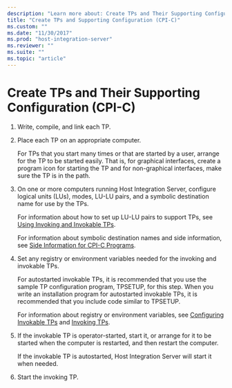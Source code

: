 ```yaml
---
description: "Learn more about: Create TPs and Their Supporting Configuration (CPI-C)"
title: "Create TPs and Supporting Configuration (CPI-C)"
ms.custom: ""
ms.date: "11/30/2017"
ms.prod: "host-integration-server"
ms.reviewer: ""
ms.suite: ""
ms.topic: "article"
---
```

# Create TPs and Their Supporting Configuration (CPI-C)
  
1.  Write, compile, and link each TP.  
  
2.  Place each TP on an appropriate computer.  
  
     For TPs that you start many times or that are started by a user, arrange for the TP to be started easily. That is, for graphical interfaces, create a program icon for starting the TP and for non-graphical interfaces, make sure the TP is in the path.  
  
3.  On one or more computers running Host Integration Server, configure logical units (LUs), modes, LU-LU pairs, and a symbolic destination name for use by the TPs.  
  
     For information about how to set up LU-LU pairs to support TPs, see [Using Invoking and Invokable TPs](../core/invoking-and-working-with-invokable-tps-cpi-c-1.md).  
  
     For information about symbolic destination names and side information, see [Side Information for CPI-C Programs](../core/side-information-for-cpi-c-programs1.md).  
  
4.  Set any registry or environment variables needed for the invoking and invokable TPs.  
  
     For autostarted invokable TPs, it is recommended that you use the sample TP configuration program, TPSETUP, for this step. When you write an installation program for autostarted invokable TPs, it is recommended that you include code similar to TPSETUP.  
  
     For information about registry or environment variables, see [Configuring Invokable TPs](../core/configuring-invokable-tps-cpi-c-1.md) and [Invoking TPs](../core/invoking-tps-cpi-c-2.md). 
  
5.  If the invokable TP is operator-started, start it, or arrange for it to be started when the computer is restarted, and then restart the computer.  
  
     If the invokable TP is autostarted, Host Integration Server will start it when needed.  
  
6.  Start the invoking TP.
